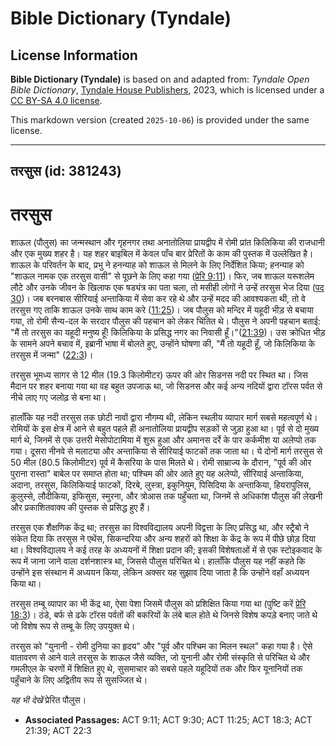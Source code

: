 # Bible Dictionary (Tyndale)

## License Information

**Bible Dictionary (Tyndale)** is based on and adapted from: _Tyndale Open Bible Dictionary_, [Tyndale House Publishers](https://tyndaleopenresources.com/), 2023, which is licensed under a [CC BY-SA 4.0 license](https://creativecommons.org/licenses/by-sa/4.0/legalcode.en).

This markdown version (created `2025-10-06`) is provided under the same license.



--------------------------------

## तरसुस (id: 381243)

तरसुस
=====

शाऊल (पौलुस) का जन्मस्थान और गृहनगर तथा अनातोलिया प्रायद्वीप में रोमी प्रांत किलिकिया की राजधानी और एक मुख्य शहर है। यह शहर बाइबिल में केवल पाँच बार प्रेरितों के काम की पुस्तक में उल्लेखित है। शाऊल के परिवर्तन के बाद, प्रभु ने हनन्याह को शाऊल से मिलने के लिए निर्देशित किया; हनन्याह को "शाऊल नामक एक तरसुस वासी" से पूछने के लिए कहा गया ([प्रेरि 9:11](https://ref.ly/Acts9:11))। फिर, जब शाऊल यरूशलेम लौटे और उनके जीवन के खिलाफ एक षड्यंत्र का पता चला, तो मसीही लोगों ने उन्हें तरसुस भेज दिया ([पद 30](https://ref.ly/Acts9:30))। जब बरनबास सीरियाई अन्ताकिया में सेवा कर रहे थे और उन्हें मदद की आवश्यकता थी, तो वे तरसुस गए ताकि शाऊल उनके साथ काम करे ([11:25](https://ref.ly/Acts11:25))। जब पौलुस को मन्दिर में यहूदी भीड़ से बचाया गया, तो रोमी सैन्य\-दल के सरदार पौलुस की पहचान को लेकर चिंतित थे। पौलुस ने अपनी पहचान बताई: "मैं तो तरसुस का यहूदी मनुष्य हूँ! किलिकिया के प्रसिद्ध नगर का निवासी हूँ।"([21:39](https://ref.ly/Acts21:39))। उस क्रोधित भीड़ के सामने अपने बचाव में, इब्रानी भाषा में बोलते हुए, उन्होंने घोषणा की, "मैं तो यहूदी हूँ, जो किलिकिया के तरसुस में जन्मा" ([22:3](https://ref.ly/Acts22:3))।

तरसुस भूमध्य सागर से 12 मील (19\.3 किलोमीटर) ऊपर की ओर सिडनस नदी पर स्थित था। जिस मैदान पर शहर बनाया गया था वह बहुत उपजाऊ था, जो सिडनस और कई अन्य नदियों द्वारा टॉरस पर्वत से नीचे लाए गए जलोढ़ से बना था।

हालाँकि यह नदी तरसुस तक छोटी नावों द्वारा नौगम्य थी, लेकिन स्थलीय व्यापार मार्ग सबसे महत्वपूर्ण थे। रोमियों के इस क्षेत्र में आने से बहुत पहले ही अनातोलिया प्रायद्वीप सड़कों से जुड़ा हुआ था। पूर्व से दो मुख्य मार्ग थे, जिनमें से एक उत्तरी मेसोपोटामिया में शुरू हुआ और अमानस दर्रे के पार कर्कमीश या अलेप्पो तक गया। दूसरा नीनवे से मलाट्या और अन्ताकिया से सीरियाई फाटकों तक जाता था। ये दोनों मार्ग तरसुस से 50 मील (80\.5 किलोमीटर) पूर्व में कैसरिया के पास मिलते थे। रोमी साम्राज्य के दौरान, "पूर्व की ओर पुराना रास्ता" बाबेल पर समाप्त होता था; पश्चिम की ओर आते हुए यह अलेप्पो, सीरियाई अन्ताकिया, अदाना, तरसुस, किलिकियाई फाटकों, दिरबे, लुस्त्रा, इकुनियुम, पिसिदिया के अन्ताकिया, हियरापुलिस, कुलुस्से, लौदीकिया, इफिसुस, स्मुरना, और त्रोआस तक पहुँचता था, जिनमें से अधिकांश पौलुस की लेखनी और प्रकाशितवाक्य की पुस्तक से प्रसिद्ध हुए हैं।

तरसुस एक शैक्षणिक केंद्र था; तरसुस का विश्वविद्यालय अपनी विद्वत्ता के लिए प्रसिद्ध था, और स्ट्रैबो ने संकेत दिया कि तरसुस ने एथेंस, सिकन्दरिया और अन्य शहरों को शिक्षा के केंद्र के रूप में पीछे छोड़ दिया था। विश्वविद्यालय ने कई तरह के अध्ययनों में शिक्षा प्रदान की; इसकी विशेषताओं में से एक स्टोइकवाद के रूप में जाना जाने वाला दर्शनशास्त्र था, जिससे पौलुस परिचित थे। हालाँकि पौलुस यह नहीं कहते कि उन्होंने इस संस्थान में अध्ययन किया, लेकिन अक्सर यह सुझाव दिया जाता है कि उन्होंने वहाँ अध्ययन किया था।

तरसुस तम्बू व्यापार का भी केंद्र था, ऐसा पेशा जिसमें पौलुस को प्रशिक्षित किया गया था (पुष्टि करें [प्रेरि 18:3](https://ref.ly/Acts18:3))। ठंडे, बर्फ से ढके टॉरस पर्वतों की बकरियों के लंबे बाल होते थे जिनसे विशेष कपड़े बनाए जाते थे जो विशेष रूप से तम्बू के लिए उपयुक्त थे। 

तरसुस को "युनानी \- रोमी दुनिया का हृदय" और "पूर्व और पश्चिम का मिलन स्थल" कहा गया है। ऐसे वातावरण से आने वाले तरसुस के शाऊल जैसे व्यक्ति, जो युनानी और रोमी संस्कृति से परिचित थे और गमलीएल के चरणों में शिक्षित हुए थे, सुसमाचार को सबसे पहले यहूदियों तक और फिर यूनानियों तक पहुँचाने के लिए अद्वितीय रूप से सुसज्जित थे।

*यह भी देखें* प्रेरित पौलुस।

* **Associated Passages:** ACT 9:11; ACT 9:30; ACT 11:25; ACT 18:3; ACT 21:39; ACT 22:3

